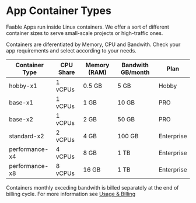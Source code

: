 # App Container Types

Faable Apps run inside Linux containers. We offer a sort of different container sizes to serve small-scale projects or high-traffic ones.

Containers are diferentiated by Memory, CPU and Bandwith. Check your app requirements and select according to your needs.


| Container Type | CPU Share | Memory (RAM) | Bandwith GB/month | Plan |
| ------------- | ------------- | -------- | ----- | ---- |
| hobby-x1  | 1 vCPUs | 0.5 GB | 5 GB | Hobby |
| base-x1  | 1 vCPUs | 1 GB | 10 GB | PRO |
| base-x2  | 1 vCPUs | 2 GB | 50 GB | PRO |
| standard-x2 | 2 vCPUs | 4 GB | 100 GB | Enterprise |
| performance-x4 | 4 vCPUs | 8 GB | 1 TB | Enterprise |
| performance-x8 | 8 vCPUs | 16 GB | 1 TB | Enterprise |


Containers monthly exceding bandwith is billed separatdly at the end of billing cycle. For more information see [Usage & Billing](usage.md)